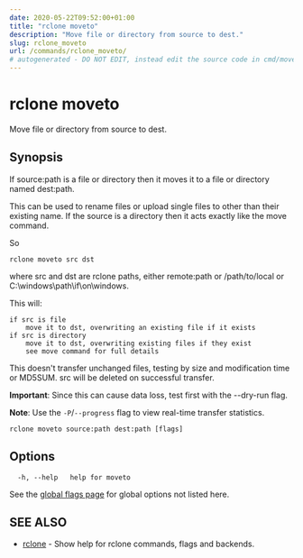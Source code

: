 ```yaml
---
date: 2020-05-22T09:52:00+01:00
title: "rclone moveto"
description: "Move file or directory from source to dest."
slug: rclone_moveto
url: /commands/rclone_moveto/
# autogenerated - DO NOT EDIT, instead edit the source code in cmd/moveto/ and as part of making a release run "make commanddocs"
---
```

# rclone moveto

Move file or directory from source to dest.

## Synopsis


If source:path is a file or directory then it moves it to a file or
directory named dest:path.

This can be used to rename files or upload single files to other than
their existing name.  If the source is a directory then it acts exactly
like the move command.

So

    rclone moveto src dst

where src and dst are rclone paths, either remote:path or
/path/to/local or C:\windows\path\if\on\windows.

This will:

    if src is file
        move it to dst, overwriting an existing file if it exists
    if src is directory
        move it to dst, overwriting existing files if they exist
        see move command for full details

This doesn't transfer unchanged files, testing by size and
modification time or MD5SUM.  src will be deleted on successful
transfer.

**Important**: Since this can cause data loss, test first with the
--dry-run flag.

**Note**: Use the `-P`/`--progress` flag to view real-time transfer statistics.


```
rclone moveto source:path dest:path [flags]
```

## Options

```
  -h, --help   help for moveto
```

See the [global flags page](/flags/) for global options not listed here.

## SEE ALSO

* [rclone](/commands/rclone/)	 - Show help for rclone commands, flags and backends.

